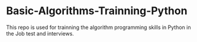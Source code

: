 # Basic-Algorithms-Trainning-Python

This repo is used for trainning the algorithm programming skills in Python in the Job test and interviews.
